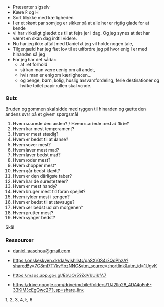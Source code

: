 - Præsenter sigselv
- Kære R og H
- Sort tillykke med kærligheden 
- I er et skønt par som jeg er sikker på at alle  her er rigtig glade for at kende 
- vi har virkeligt glædet os til at fejre jer i dag. Og jeg synes at det har været en skøn dag indtil videre. 
- Nu har jeg ikke aftalt med Daniel at jeg vil holde nogen tale,
- Tilgengæld har jeg fået lov til at udfordre jeg på hvor enig I er med hinanden så jeg 
- For jeg har det sådan 
	- at i et forhold
	- så kan man være uenig om alt andet, 
	- hvis man er enig om kærligheden... 
	- og penge, børn, bolig, huslig ansvarsfordeling, ferie destinationer og hvilke toilet papir rullen skal vende. 
### Quiz
Bruden og gommen skal sidde med ryggen til hinanden og gætte den andens svar på et givent spørgsmål

1. Hvem scorede den anden? / Hvem startede med at flirte? 
2. Hvem har mest temperament? 
3. Hvem er mest stædig? 
4. Hvem er bedst til at danse? 
5. Hvem sover mest? 
6. Hvem laver mest mad? 
7. Hvem laver bedst mad? 
8. Hvem roder mest? 
9. Hvem shopper mest? 
10. Hvem går bedst klædt? 
11. Hvem er den dårligste taber?
12. Hvem har de sureste tæer?
13. Hvem er mest handy? 
14. Hvem bruger mest tid foran spejlet? 
15. Hvem fylder mest i sengen?
16. Hvem er bedst til at støvsuge?
17. Hvem ser bedst ud om morgenen?
18. Hvem prutter mest?
19. Hvem synger bedst? 

Skål

### Ressourcer 
- daniel.raaschou@gmail.com
- https://onskeskyen.dk/da/wishlists/gaSXr0S4r8QdPhzA?sharedBy=7C8mI7TVkvYbzNNG&utm_source=shortlink&utm_id=1UgvK

- https://maps.app.goo.gl/EbUQr53ZdVbUibfA7
- https://drive.google.com/drive/mobile/folders/1JJ2Ilo28_4DA4oFnE-33KIM8cEgQwc2P?usp=share_link

1, 2, 3, 4, 5, 6